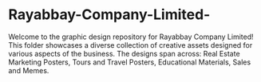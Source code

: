 # Rayabbay-Company-Limited-
Welcome to the graphic design repository for Rayabbay Company Limited! This folder showcases a diverse collection of creative assets designed for various aspects of the business. The designs span across:  Real Estate Marketing Posters, Tours and Travel Posters, Educational Materials, Sales and Memes. 
